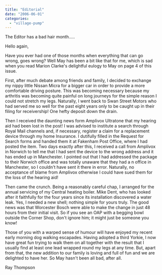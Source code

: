 ```yaml
---
title: "Editorial"
date: "2006-06-01"
categories: 
  - "village-pump"
---
```


The Editor has a bad hair month.....

Hello again,

Have you ever had one of those months when everything that can go wrong, goes wrong? Well May has been a bit like that for me, which is sad when you read Marion Clarke's delightful eulogy to May on page 4 of this issue.

First, after much debate among friends and family, I decided to exchange my nippy little Nissan Micra for a bigger car in order to provide a more comfortable driving posture. This was becoming necessary because my arthritis was becoming quite painful on long journeys for the simple reason I could not stretch my legs. Naturally, I went back to Swan Street Motors who had served me so well for the past eight years only to be caught up in their filing for receivership! One hefty deposit down the drain.

Then I received the daunting news form Amplivox Ultratone that my hearing aid had been lost in the post! I was advised to institute a search through Royal Mail channels and, if necessary, register a claim for a replacement device through my home Insurance. I dutifully filled in the Request for Search forms and handed them it at Fakenham Post Office, where I had posted the item. Two days exactly after this, I received a call from Amplivox in Norwich to tell me that I had sent the device to the wrong address and it has ended up in Manchester. I pointed out that I had addressed the package to their Norwich office and was totally unaware that they had a n office in Manchester, so I couldn't have sent it there in error. Naturally, no acceptance of blame from Amplivox otherwise I could have sued them for the loss of the hearing aid!

Then came the crunch. Being a reasonably careful chap, I arranged for the annual servicing of my Central heating boiler. Mike Dent, who has looked after it faithfully for the four years since its installation discovered a water leak. Yes, I needed a new shell; nothing simple for yours truly. The good news was that Worcester Bosch were able to make the change in just 48 hours from their initial visit. So if you see an OAP with a begging bowl outside the Corner Shop, don't ignore him; it might just be someone you know!

Those of you with a warped sense of humour will have enjoyed my recent early morning dog walking escapades. Having adopted a third Yorkie, I now have great fun trying to walk them on all together with the result that I usually find at least one lead wrapped round my legs at any time. But, apart from that, the new addition to our family is loving and full of fun and we are delighted to have her. So May hasn't been all bad, after all.

Ray Thompson
